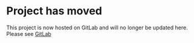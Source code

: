 # Project has moved

This project is now hosted on GitLab and will no longer be updated here. Please see [GitLab](https://gitlab.com/codemethis/country-info-web)
